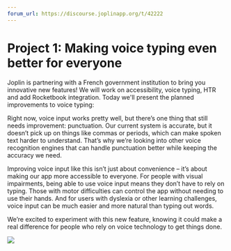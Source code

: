 ```yaml
---
forum_url: https://discourse.joplinapp.org/t/42222
---
```


# Project 1: Making voice typing even better for everyone

Joplin is partnering with a French government institution to bring you innovative new features! We will work on accessibility, voice typing, HTR and add Rocketbook integration. Today we'll present the planned improvements to voice typing:

Right now, voice input works pretty well, but there’s one thing that still needs improvement: punctuation. Our current system is accurate, but it doesn’t pick up on things like commas or periods, which can make spoken text harder to understand. That’s why we’re looking into other voice recognition engines that can handle punctuation better while keeping the accuracy we need.

Improving voice input like this isn’t just about convenience – it’s about making our app more accessible to everyone. For people with visual impairments, being able to use voice input means they don’t have to rely on typing. Those with motor difficulties can control the app without needing to use their hands. And for users with dyslexia or other learning challenges, voice input can be much easier and more natural than typing out words.

We’re excited to experiment with this new feature, knowing it could make a real difference for people who rely on voice technology to get things done.

![](https://raw.githubusercontent.com/laurent22/joplin/dev/Assets/WebsiteAssets/images/news/20241128-voice-typing.jpg)